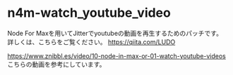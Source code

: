 # n4m-watch_youtube_video
Node For Maxを用いてJitterでyoutubeの動画を再生するためのパッチです。
詳しくは、こちらをご覧ください。
https://qiita.com/LUDO

https://www.znibbl.es/video/10-node-in-max-or-01-watch-youtube-videos
こちらの動画を参考にしています。
